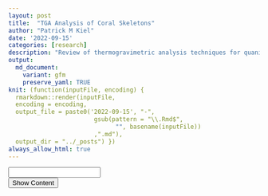 ```yaml
---
layout: post
title:  "TGA Analysis of Coral Skeletons"
author: "Patrick M Kiel"
date: '2022-09-15'
categories: [research]
description: "Review of thermogravimetric analysis techniques for quanitative comparisons of coral skeletal properties."
output:
  md_document:
    variant: gfm
    preserve_yaml: TRUE
knit: (function(inputFile, encoding) {
  rmarkdown::render(inputFile, 
  encoding = encoding, 
  output_file = paste0('2022-09-15', "-",
                        gsub(pattern = "\\.Rmd$",
                              "", basename(inputFile))
                        ,".md"), 
  output_dir = "../_posts") })
always_allow_html: true
---
```


<script type="text/javascript">

window.onload = function() {
    //query string in the password
    const urlParams = new URLSearchParams(window.location.search);
    const pass = urlParams.get('pass')
    document.getElementById("password").value = pass;
};

function verify() {
  <!-- set the password here -->
  if (document.getElementById('password').value === 'tga') {
    document.getElementById('HIDDENDIV').classList.remove("hidden"); 
    document.getElementById('credentials').classList.add("hidden"); // Hide the div containing the credentials
  } else {
    alert('Invalid Password! You cannot view this content.');
    password.setSelectionRange(0, password.value.length);
  }
  return false;
}
</script>
<style type="text/css">
/*Change content Display */
.hidden {
  display: none;
}
img {
    max-width: 90%;
    margin: 0 auto;
}
</style>
<!-- The password box -->

<div id="credentials">

<input type="text" id="password" onkeydown="if (event.keyCode == 13) verify()" />
<br/>
<input id="button" type="button" value="Show Content" onclick="verify()" />

</div>

<!-- The content we want to show after password -->

<div id="HIDDENDIV" class="hidden" markdown="1">

<!-- Place all chunks, text, etc here as you would a normal RMarkdown document -->

# Overview

Thermogravimetric analysis (TGA) is a quantitative materials technique
that linearly heats a sample and simultaneously measures its mass as the
sample degrades. By looking at the percent decomposition over discrete
regions, we can characterize the coral sample’s fractional constituents.
The heating occurs in an inert environment (N<sub>2</sub> gas) to avoid
sample oxidation.

For analysis, we can use the first derivative of the TGA curve (called
the DTG curve) to identify the start, peak, and end temperatures for
each respective region. Then, we can integrate between the start and end
temperatures to calculate the percent degradation. For example, an
aragonite coral skeleton may have two peaks: decomposition of the
intracrystaline organics at approximately and the decomposition of
CaCO<sub>3</sub> to CaO and CO<sub>2</sub> at approximately 600-800°C
(Fig 1.).

<h5>
Figure 1. Example TGA and DTG Curve
</h5>

<img src="/notebook/images/tgaAnalysis/example-TGA-1.png" width="90%" style="display: block; margin: auto;" />

In this document, I review the current coral TGA literature, describe
the samples I have tested thus far and the proposed analysis
methodology, and begin to analyze my initial results.

# Literature Review

There are a handful of publications which have used TGA to analyze coral
skeletons grown or collected under acidified environments. The most
interesting ones in my opinion are Coronado *et al.* 2019, Moynihan *et
al.* 2021, and Prada *et al.* 2021 for their use of the method and the
findings they present. A complete list of references I draw upon is
included below.

### Coronado *et al.* 2019

This paper sought to disentangle the biological effects on calcification
to make corals a more reliable paleoclimate proxy (i.e. better their
understand vital effects). They cultured *Stylophora pistillata* under
pH 8.2, 7.6, and 7.3 and found differences in the aragonite precipitated
by the corals under these treatments due to the increased amount of
intracrystalline organic matrix and water content as measured by TGA.

They heated at a rate of 10°C/min to 1000°C, but limited their analysis
to discrete regions from ambient to 520°C, focusing mainly on the
decomposition of water from ambient to 275°C and bulk organic matrix, OH
groups, and possible ACC from 275-520°C (Table 1). There was no clear
pattern for water, but for the 275-520°C group there was a lineal
increase across treatments(Fig. 2).

<table class=" lightable-classic" style="font-family: &quot;Arial Narrow&quot;, &quot;Source Sans Pro&quot;, sans-serif; margin-left: auto; margin-right: auto;">
<caption>
Table 1: Coronado et al. 2019 analysis Regions
</caption>
<thead>
<tr>
<th style="text-align:center;font-weight: bold;">
Temperature
</th>
<th style="text-align:center;font-weight: bold;">
Name
</th>
<th style="text-align:center;font-weight: bold;">
Reasoning
</th>
</tr>
</thead>
<tbody>
<tr>
<td style="text-align:center;">
20-150
</td>
<td style="text-align:center;">
Nonstructural water
</td>
<td style="text-align:center;">
evaporation of nonstructural water molecules
</td>
</tr>
<tr>
<td style="text-align:center;">
150-210
</td>
<td style="text-align:center;">
Structural Water
</td>
<td style="text-align:center;">
</td>
</tr>
<tr>
<td style="text-align:center;">
210-275
</td>
<td style="text-align:center;">
</td>
<td style="text-align:center;">
</td>
</tr>
<tr>
<td style="text-align:center;">
275-300
</td>
<td style="text-align:center;">
</td>
<td style="text-align:center;">
</td>
</tr>
<tr>
<td style="text-align:center;">
300-330
</td>
<td style="text-align:center;">
ACC
</td>
<td style="text-align:center;">
crystallization of ACC, which occurs \~ 316
</td>
</tr>
<tr>
<td style="text-align:center;">
330-411
</td>
<td style="text-align:center;">
</td>
<td style="text-align:center;">
</td>
</tr>
<tr>
<td style="text-align:center;">
411-440
</td>
<td style="text-align:center;">
</td>
<td style="text-align:center;">
transformation of aragonite to calcite, which occurs \~418
</td>
</tr>
<tr>
<td style="text-align:center;">
440-520
</td>
<td style="text-align:center;">
</td>
<td style="text-align:center;">
</td>
</tr>
<tr>
<td style="text-align:center;">
20-275
</td>
<td style="text-align:center;">
H2O
</td>
<td style="text-align:center;">
Integrates over all nonstructural water
</td>
</tr>
<tr>
<td style="text-align:center;">
275-520
</td>
<td style="text-align:center;">
OM-OH-ACC
</td>
<td style="text-align:center;">
captures all organic matrix, structural water, and ACC crystallization
</td>
</tr>
</tbody>
</table>
<h5>
Figure 2. TGA Results from Coronado et al. 2019
</h5>

![](/notebook/images/tgaAnalysis/Coronado2019Results.png)<!-- -->

### Moynihan *et al.* 2021

This paper looked at *Porites* coral cores collected from Thailand,
Singapore, and Taiwan and correlated micro-mechanical properties with
environmental conditions. They found that corals from low salinity and
high sedimentation environments (large freshwater influx) had higher
organic content and increased embrittlement.

Their analysis looked at TGA from 20-500°C, which was achieved by
heating to a 200C isotherm for 5 minutes followed by a 10°C/min ramp to
400°C and then followed by a 20°C/min ramp to 500°C. They used the DTG
curve to identify the temperature of maximum weight loss change (Tmax)
and then defined three regions to determine percent change: 175 to
225°C, Tmax-50 - Tmax+50°C, and Tmax+50 to 500°C. They measured
micro-mechanical properties with an nanoindentation test.

<h5>
Figure 3. Regression of micro-mechanical properties and TGA, Moynihan et
al. 2019
</h5>

![](/notebook/images/tgaAnalysis/Moynihan2021.png)<!-- -->

### Prada *et al.* 2021

This paper looked at four populations of naturally occurring reefs in
Papa New Guinea, two located by a CO<sub>2</sub> seep and two nearby
control sites. They measured 32 samples in total (10 for each control
and seep site at Dobu and 6 for each site at Upa Upasina). Their
analysis looked at TGA from 20-600°C at 10°C/min incremeents with a
120°C istotherm for 5 minutes to stabalize the removal of adsorbed
water. They then focussed their analysis on the region from 125-250°C
(structured water molecules) and 250-470°C (organix matrix).

They only found significant differences between sites in intraskeletal
strucutred water and intraskeletal OM at Upa Upasina, suggesting that
differences may not be solely environmentally controlled and their may
be physiological control of these parameters which are different between
different populations. Though further evidence to support this claim is
not presented here.

<h5>
Figure 4. TGA Results from Prada et al. 2021
</h5>

![](/notebook/images/tgaAnalysis/Prada2021.png)<!-- -->

## Takeaways

Each of these papers analyzed TGA data slightly differently. However,
there is general agreement in the organic matrix limits (250-470°C) and
the structural water limits (150-225°C). There is potentially other
regions of interest too including the crystallization of ACC (300-330°C,
\~316°C) and the monotropic transformation of aragonite to calcite
(411-440°C, \~418°C). See section below where I propose the analysis I
will undertake.

## References

1.  Coronado, I., Fine, M., Bosellini, F. R. & Stolarski, J. Impact of
    ocean acidification on crystallographic vital effect of the coral
    skeleton. Nat. Commun. 10, 1–9 (2019).
2.  Cuif, J. P., Dauphin, Y. Y., Doucet, J., Salome, M. & Susini, J.
    XANES mapping of organic sulfate in three scleractinian coral
    skeletons. Geochim. Cosmochim. Acta 67, 75–83 (2003).
3.  Cuif, J. P. et al. Fine-scale growth patterns in coral skeletons:
    Biochemical control over crystallization of aragonite fibres and
    assessment of early diagenesis. Geol. Soc. Spec. Publ. 303, 87–96
    (2008).
4.  Cuif, J. P., Dauphin, Y., Berthet, P. & Jegoudez, J. Associated
    water and organic compounds in coral skeletons: Quantitative
    thermogravimetry coupled to infrared absorption spectrometry.
    Geochemistry, Geophys. Geosystems 5, 1–9 (2004).
5.  Dauphin, Y., Cuif, J. P. & Massard, P. Persistent organic components
    in heated coral aragonitic skeletons-Implications for
    palaeoenvironmental reconstructions. Chem. Geol. 231, 26–37 (2006).
6.  Falini, G. et al. Control of aragonite deposition in colonial corals
    by intra-skeletal macromolecules. J. Struct. Biol. 183, 226–238
    (2013).
7.  Goffredo, S. et al. Biomineralization control related to population
    density under ocean acidification. Nat. Clim. Chang. 4, 593–597
    (2014).
8.  Moynihan, M. A. et al. Environmental impact on the mechanical
    properties of Porites spp. corals. Coral Reefs 40, 701–717 (2021).
9.  Pasquini, L. et al. Isotropic microscale mechanical properties of
    coral skeletons. J. R. Soc. Interface 12, 1–9 (2015).
10. Prada, F. et al. Coral micro- and macro-morphological skeletal
    properties in response to life-long acclimatization at CO2 vents in
    Papua New Guinea. Sci. Rep. 11, 1–10 (2021).
11. Reggi, M. et al. Biomineralization in mediterranean corals: The role
    of the intraskeletal organic matrix. Cryst. Growth Des. 14,
    4310–4320 (2014).
12. Schmidt, M. P., Ilott, A. J., Phillips, B. L. & Reeder, R. J.
    Structural changes upon dehydration of amorphous calcium carbonate.
    Cryst. Growth Des. 14, 938–951 (2014).
13. Stolarski, J. & Mazur, M. Nanostructure of biogenic versus abiogenic
    calcium carbonate crystals. Acta Palaeontol. Pol. 50, 847–865
    (2005).

# Samples

The corals for this first batch of analysis come from Allyson Demerlis’s
recent project where she investigated gene expression during a rapid
bleaching experiment of 3 *Acropora cervicornis* genotypes. Some of the
corals underwent a thermal stress-hardening treatment where the corals
were exposed to a daily variable temperature which is believed to
increase a coral’s bleaching resilience. The corals exposed to the high
temperatures (36°C) had high amounts of mortality and I took these
skeletons to analyze.

<h5>
Figure 5. Calcification data from Allyson Demerlis’s project
</h5>

<img src="/notebook/images/tgaAnalysis/allysonStressHardening-1.png" width="90%" style="display: block; margin: auto;" />

There was a significant effect of the coral genotype (F=23.27,
p=7.78e-6), but no observed effect of stress hardening treatment on
calcification rates (F=0.91, p=0.352). Following post-hoc testing, the
significant genotype effect was driven by genotype MB-B which had much
higher rates than BC-8B and SI-C which had similar calcification rates.

Thus, we are conducting these tests with a special focus on genotype
MB-B to see if its faster calcification rate results in any observable
differences in skeletal properties.

# Proposed Analysis

With the reviewed literature above, I synthesized the analysis I plan to
conduct with the goals of 1) automating the analysis; 2) characterizing
the structural water, organic matrix, ACC, aragonite to calcite, and
calcium carbonate regions; and 3) analyzing if there are any propertie
conserved among genotypes.

## Programatic Analysis

The first way I will analyze will be to find inflection points of the
DTG curve to identify the start, peak, and stop of the organc matrix
region between 240 and 450°C and the calcium carbonate region between
450 and 850°C. I first calculate the second derivative of the TGA curve
and identify all points of inflection (f’’ goes from positive to
negative). In theory there should only be three points of inflection
denoting the start, peak, and stop of the DTG curve. However, due to
noise within the data, there is often instances where there is five or
more points of inflection. To counteract that, I also run a cumulative
minimum function to find the minimum of the DTG curve which corresponds
to the peak. I then find the 3 values within the returned point of
inflection which center around the peak.

Here is an example. My inflection function returns the values
12,10,7,6,9,10,12. And the cummin function returns the value 6. I center
this around the inflection point and extract 7,6, and 9.

This removes the observed noise and when graphed below, you can see that
the extract points correspond with the inflection points you can
visualize.

The other ways I will analyze the data will be over discrete intervals
including,

1.  Non structural water (40-150)
2.  Structural water (125-250)
3.  Total water (40-250)
4.  Organic matrix (250-470)
5.  Crystallization of ACC (300-330)
6.  Aragonite to Calcite Transformation (411-440)
7.  Organic Matrix + ACC + OH Groups (275-520)
8.  CaCO3 (600-800)

# Initial Results

\[\[1\]\]
<img src="/notebook/images/tgaAnalysis/TGA-Analysis-1.png" width="90%" style="display: block; margin: auto;" />
\[\[2\]\]
<img src="/notebook/images/tgaAnalysis/TGA-Analysis-2.png" width="90%" style="display: block; margin: auto;" />
\[\[3\]\]
<img src="/notebook/images/tgaAnalysis/TGA-Analysis-3.png" width="90%" style="display: block; margin: auto;" />
\[\[4\]\]
<img src="/notebook/images/tgaAnalysis/TGA-Analysis-4.png" width="90%" style="display: block; margin: auto;" />
\[\[5\]\]
<img src="/notebook/images/tgaAnalysis/TGA-Analysis-5.png" width="90%" style="display: block; margin: auto;" />
\[\[6\]\]
<img src="/notebook/images/tgaAnalysis/TGA-Analysis-6.png" width="90%" style="display: block; margin: auto;" />
\[\[7\]\]
<img src="/notebook/images/tgaAnalysis/TGA-Analysis-7.png" width="90%" style="display: block; margin: auto;" />
\[\[8\]\]
<img src="/notebook/images/tgaAnalysis/TGA-Analysis-8.png" width="90%" style="display: block; margin: auto;" />
\[\[9\]\]
<img src="/notebook/images/tgaAnalysis/TGA-Analysis-9.png" width="90%" style="display: block; margin: auto;" />
\[\[10\]\]
<img src="/notebook/images/tgaAnalysis/TGA-Analysis-10.png" width="90%" style="display: block; margin: auto;" />
<table>
<caption>
Table 2: Batch 1 Results
</caption>
<thead>
<tr>
<th style="text-align:center;">
sample
</th>
<th style="text-align:center;">
region
</th>
<th style="text-align:center;">
start
</th>
<th style="text-align:center;">
peak
</th>
<th style="text-align:center;">
stop
</th>
<th style="text-align:center;">
loss
</th>
</tr>
</thead>
<tbody>
<tr>
<td style="text-align:center;">
147
</td>
<td style="text-align:center;">
caco3
</td>
<td style="text-align:center;">
481.04
</td>
<td style="text-align:center;">
721.23
</td>
<td style="text-align:center;">
806.28
</td>
<td style="text-align:center;">
39.953
</td>
</tr>
<tr>
<td style="text-align:center;">
148
</td>
<td style="text-align:center;">
caco3
</td>
<td style="text-align:center;">
480.22
</td>
<td style="text-align:center;">
728.76
</td>
<td style="text-align:center;">
822.17
</td>
<td style="text-align:center;">
40.729
</td>
</tr>
<tr>
<td style="text-align:center;">
149
</td>
<td style="text-align:center;">
caco3
</td>
<td style="text-align:center;">
489.67
</td>
<td style="text-align:center;">
736.54
</td>
<td style="text-align:center;">
783.31
</td>
<td style="text-align:center;">
41.623
</td>
</tr>
<tr>
<td style="text-align:center;">
15
</td>
<td style="text-align:center;">
caco3
</td>
<td style="text-align:center;">
483.64
</td>
<td style="text-align:center;">
727.17
</td>
<td style="text-align:center;">
828.90
</td>
<td style="text-align:center;">
42.146
</td>
</tr>
<tr>
<td style="text-align:center;">
23
</td>
<td style="text-align:center;">
caco3
</td>
<td style="text-align:center;">
474.82
</td>
<td style="text-align:center;">
736.70
</td>
<td style="text-align:center;">
813.37
</td>
<td style="text-align:center;">
39.913
</td>
</tr>
<tr>
<td style="text-align:center;">
35
</td>
<td style="text-align:center;">
caco3
</td>
<td style="text-align:center;">
492.03
</td>
<td style="text-align:center;">
738.92
</td>
<td style="text-align:center;">
787.37
</td>
<td style="text-align:center;">
41.630
</td>
</tr>
<tr>
<td style="text-align:center;">
40
</td>
<td style="text-align:center;">
caco3
</td>
<td style="text-align:center;">
494.61
</td>
<td style="text-align:center;">
738.14
</td>
<td style="text-align:center;">
783.18
</td>
<td style="text-align:center;">
41.561
</td>
</tr>
<tr>
<td style="text-align:center;">
58
</td>
<td style="text-align:center;">
caco3
</td>
<td style="text-align:center;">
482.51
</td>
<td style="text-align:center;">
736.05
</td>
<td style="text-align:center;">
781.15
</td>
<td style="text-align:center;">
41.728
</td>
</tr>
<tr>
<td style="text-align:center;">
67
</td>
<td style="text-align:center;">
caco3
</td>
<td style="text-align:center;">
488.29
</td>
<td style="text-align:center;">
718.48
</td>
<td style="text-align:center;">
768.58
</td>
<td style="text-align:center;">
41.672
</td>
</tr>
<tr>
<td style="text-align:center;">
88
</td>
<td style="text-align:center;">
caco3
</td>
<td style="text-align:center;">
485.81
</td>
<td style="text-align:center;">
729.35
</td>
<td style="text-align:center;">
776.11
</td>
<td style="text-align:center;">
41.586
</td>
</tr>
<tr>
<td style="text-align:center;">
147
</td>
<td style="text-align:center;">
organics
</td>
<td style="text-align:center;">
245.99
</td>
<td style="text-align:center;">
300.97
</td>
<td style="text-align:center;">
364.31
</td>
<td style="text-align:center;">
1.891
</td>
</tr>
<tr>
<td style="text-align:center;">
148
</td>
<td style="text-align:center;">
organics
</td>
<td style="text-align:center;">
245.19
</td>
<td style="text-align:center;">
301.84
</td>
<td style="text-align:center;">
378.50
</td>
<td style="text-align:center;">
1.965
</td>
</tr>
<tr>
<td style="text-align:center;">
149
</td>
<td style="text-align:center;">
organics
</td>
<td style="text-align:center;">
247.95
</td>
<td style="text-align:center;">
299.61
</td>
<td style="text-align:center;">
376.28
</td>
<td style="text-align:center;">
1.865
</td>
</tr>
<tr>
<td style="text-align:center;">
15
</td>
<td style="text-align:center;">
organics
</td>
<td style="text-align:center;">
253.59
</td>
<td style="text-align:center;">
303.58
</td>
<td style="text-align:center;">
381.91
</td>
<td style="text-align:center;">
1.780
</td>
</tr>
<tr>
<td style="text-align:center;">
23
</td>
<td style="text-align:center;">
organics
</td>
<td style="text-align:center;">
253.12
</td>
<td style="text-align:center;">
298.10
</td>
<td style="text-align:center;">
369.77
</td>
<td style="text-align:center;">
1.786
</td>
</tr>
<tr>
<td style="text-align:center;">
35
</td>
<td style="text-align:center;">
organics
</td>
<td style="text-align:center;">
255.31
</td>
<td style="text-align:center;">
300.30
</td>
<td style="text-align:center;">
378.63
</td>
<td style="text-align:center;">
1.789
</td>
</tr>
<tr>
<td style="text-align:center;">
40
</td>
<td style="text-align:center;">
organics
</td>
<td style="text-align:center;">
254.55
</td>
<td style="text-align:center;">
296.21
</td>
<td style="text-align:center;">
387.88
</td>
<td style="text-align:center;">
1.860
</td>
</tr>
<tr>
<td style="text-align:center;">
58
</td>
<td style="text-align:center;">
organics
</td>
<td style="text-align:center;">
252.46
</td>
<td style="text-align:center;">
302.45
</td>
<td style="text-align:center;">
379.12
</td>
<td style="text-align:center;">
1.827
</td>
</tr>
<tr>
<td style="text-align:center;">
67
</td>
<td style="text-align:center;">
organics
</td>
<td style="text-align:center;">
249.91
</td>
<td style="text-align:center;">
299.89
</td>
<td style="text-align:center;">
368.22
</td>
<td style="text-align:center;">
1.826
</td>
</tr>
<tr>
<td style="text-align:center;">
88
</td>
<td style="text-align:center;">
organics
</td>
<td style="text-align:center;">
264.10
</td>
<td style="text-align:center;">
299.09
</td>
<td style="text-align:center;">
365.75
</td>
<td style="text-align:center;">
1.638
</td>
</tr>
</tbody>
</table>

# Stats

<h5>
Figure 6. Genotype Specific Percent Loss
</h5>

<img src="/notebook/images/tgaAnalysis/genotypeStats-1.png" width="90%" style="display: block; margin: auto;" />
The organics figure looks like MB-B has a slight difference, but looking
at the y axis its median is only 7% less than the median of the other
two genotypes and currently not showing significant genotype differences
(F=3.372, p=0.094). However, we still have a handful of more samples to
run. FTIR analysis may help classify the specific differences rather
than bulk concentration of organics quantified here.

</div>
